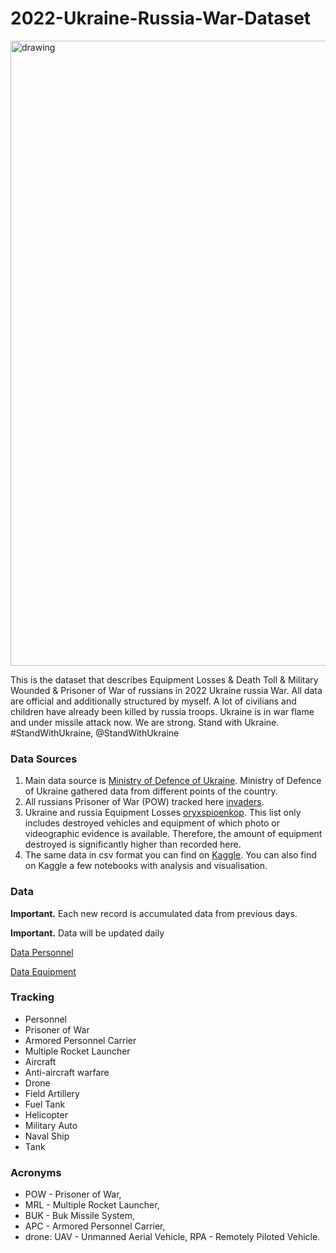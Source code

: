 # 2022-Ukraine-Russia-War-Dataset

<img src="https://github.com/PetroIvaniuk/2022-Ukraine-Russia-War-Dataset/blob/main/images/dataset_2022_war_ukraine_russia.png" alt="drawing" width="1000"/>

This is the dataset that describes Equipment Losses & Death Toll & Military Wounded & Prisoner of War of russians in 2022 Ukraine russia War. 
All data are official and additionally structured by myself. 
A lot of civilians and children have already been killed by russia troops. Ukraine is in war flame and under missile attack now. We are strong. Stand with Ukraine. #StandWithUkraine, @StandWithUkraine

### Data Sources
1. Main data source is [Ministry of Defence of Ukraine](https://www.mil.gov.ua/en/). Ministry of Defence of Ukraine gathered data from different points of the country.
2. All russians Prisoner of War (POW) tracked here [invaders](https://invaders-rf.com/).
3. Ukraine and russia Equipment Losses [oryxspioenkop](https://www.oryxspioenkop.com/2022/02/attack-on-europe-documenting-equipment.html). This list only includes destroyed vehicles and equipment of which photo or videographic evidence is available. Therefore, the amount of equipment destroyed is significantly higher than recorded here.
4. The same data in csv format you can find on [Kaggle](https://www.kaggle.com/piterfm/2022-ukraine-russian-war). You can also find on Kaggle a few notebooks with analysis and visualisation.

### Data
**Important.** Each new record is accumulated data from previous days.

**Important.** Data will be updated daily

[Data Personnel](https://github.com/PetroIvaniuk/2022-Ukraine-Russia-War-Dataset/blob/main/data/russia_losses_personnel.json)

[Data Equipment](https://github.com/PetroIvaniuk/2022-Ukraine-Russia-War-Dataset/blob/main/data/russia_losses_equipment.json)


### Tracking
- Personnel
- Prisoner of War
- Armored Personnel Carrier
- Multiple Rocket Launcher
- Aircraft               
- Anti-aircraft warfare
- Drone
- Field Artillery
- Fuel Tank
- Helicopter
- Military Auto
- Naval Ship
- Tank

### Acronyms
- POW - Prisoner of War,
- MRL - Multiple Rocket Launcher,
- BUK - Buk Missile System,
- APC  - Armored Personnel Carrier,
- drone: UAV - Unmanned Aerial Vehicle, RPA - Remotely Piloted Vehicle.
